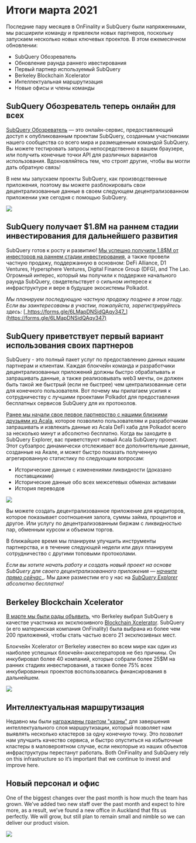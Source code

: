 # Итоги марта 2021

Последние пару месяцев в OnFinality и SubQuery были напряженными, мы расширили команду и привлекли новых партнеров, поскольку запускаем несколько новых ключевых проектов. В этом ежемесячном обновлении:

- SubQuery Обозреватель
- Обновление раунда раннего ивестирования
- Первый партнер используемый SubQuery
- Berkeley Blockchain Xcelerator
- Интеллектуальная маршрутизация
- Новые офисы и члены команды

## SubQuery Обозреватель теперь онлайн для всех

[SubQuery Обозреватель](https://explorer.subquery.network/) — это онлайн-сервис, предоставляющий доступ к опубликованным проектам SubQuery, созданным участниками нашего сообщества со всего мира и размещенным командой SubQuery. Вы можете тестировать запросы непосредственно в вашем браузере, или получить конечные точки API для различных вариантов использования. Вдохновляйтесь тем, что строят другие, чтобы вы могли дать обратную связь!

В нем мы запускаем проекты SubQuery, как производственные приложения, поэтому вы можете разблокировать свои децентрализованные данные в своем следующем децентрализованном приложении уже сегодня с помощью SubQuery.

![](https://miro.medium.com/max/1400/1*GE-Y6XKNOkj_MKY4ZuM5oQ.png)

## **SubQuery получает $1.8M на раннем стадии инвестирования для дальнейшего развития**

SubQuery готов к росту и развитию! [Мы успешно получили 1.8$M от инвесторов на раннем стадии инвестирования](../blogs/20210312-SubQuery-Raises-%241.8M-Seed-Round-for-Future-Expansion.md), а также провели частную продажу, поддержанную в основном: DeFi Alliance, D1 Ventures, Hypersphere Ventures, Digital Finance Group (DFG), and The Lao. Огромный интерес, который мы получили к поддержке начального раунда SubQuery, свидетельствует о сильном интересе к инфраструктуре и вере в будущее экосистемы Polkadot.

_Мы планируем последующую частную продажу позднее в этом году. Если вы заинтересованы в участии, пожалуйста, зарегистрируйтесь здесь:_ [_https://forms.gle/6LMapDNSidQAqy347_](https://forms.gle/6LMapDNSidQAqy347)

## **SubQuery приветствует первый вариант использования своих партнеров**

SubQuery - это полный пакет услуг по предоставлению данных нашим партнерам и клиентам. Каждая блокчейн команда и разработчики децентрализованных приложений должны быстро обрабатывать и запрашивать данные, а также реализовывать web3 мечты, он должен быть такой же быстрый (если не быстрее) чем централизованные сети для конечного пользователя. Вот почему мы прилагаем усилия к сотрудничеству с лучшими проектами Polkadot для предоставления бесплатных сервисов SubQuery для их протоколов.

[Ранее мы начали свое первое партнерство с нашими близкими друзьями из Acala](../customer_announcements/20210316-SubQuery-Integrates-Acala-to-Aggregate-and-Serve-DeFi-Data-to-Polkadot-and-Kusama-Builders.md), которое позволило пользователям и разработчикам запрашивать и извлекать данные из Acala DeFi хаба для Polkadot всего за несколько минут и абсолютно бесплатно. Когда вы заходите в SubQuery Explorer, вас приветствуют новый Acala SubQuery проект. Этот субзапрос динамически отслеживает все дополнительные данные, созданные на Акале, и может быстро показать полученную агрегированную статистику по следующим вопросам:

- Исторические данные с изменениями ликвидности (доказано поставщиками)
- Исторические данные обо всех межсетевых обменах активами
- История переводов

![](https://miro.medium.com/max/1400/0*LOig1jNfPTuVk73D)

Вы можете создать децентрализованное приложение для кредиторов, которое показывает соотношения залога, суммы займа, процентов и другое. Или услугу по децентрализованным биржам с ликвидностью пар, обменным курсом и объемом торгов.

В ближайшее время мы планируем улучшить инструменты партнерства, и в течение следующей недели или двух планируем сотрудничество с другими топовыми протоколами.

_Если вы хотите начать работу и создать новый проект на основе SubQuery для своего децентрализованного приложения —_ [_начните прямо сейчас_](https://doc.subquery.network/quickstart.html)_. Мы даже разместим его у нас на [_SubQuery Explorer_](../blogs/20210305-Announcing-the-SubQuery-Explorer.md) _абсолютно бесплатно!_

## **Berkeley Blockchain Xcelerator**

[В марте мы были рады объявить](../blogs/20210523-SubQuery-Joins-Berkeleys-Blockchain-Xcelerator.md), что Berkeley выбрал SubQuery в качестве участника их эксклюзивного [Blockchain Xcelerator](https://www.xcelerator.berkeley.edu/). SubQuery (и его материнская компания OnFinality) была выбрана из более чем 200 приложений, чтобы стать частью всего 21 эксклюзивных мест.

Блокчейн Xcelerator от Berkeley известен во всем мире как один из наиболее успешных блокчейн-аккселераторов не без причины. Он инкубировал более 40 компаний, которые собрали более 25$M на ранних стадиях инвестирования, а также более 75% всех инкубированных проектов воспользовались финансирования в дальнейшем.

![](https://miro.medium.com/max/1400/0*t-_mRJaTnGDQO-VI)

## **Интеллектуальная маршрутизация**

Недавно мы были [награждены грантом "казны"](https://kusama.polkassembly.io/treasury/72) для завершения интеллектуального слоя маршрутизации, который позволяет нам выявлять несколько кластеров за одну конечную точку. Это позволит нам улучшить качество сервиса, и быстро опуститься на избыточные кластеры в маловероятном случае, если некоторые из наших объектов инфраструктуры перестанут работать. Both OnFinality and SubQuery rely on this infrastructure so it’s important that we continue to invest and improve here.

## **Новый персонал и офис**

One of the biggest changes over the past month is how much the team has grown. We’ve added two new staff over the past month and expect to hire more, as a result, we’ve found a new office in Auckland that fits us perfectly. We will grow, but still plan to remain small and nimble so we can deliver our product vision.

![](https://miro.medium.com/max/1400/1*cJZxerXHfgVGu4-7h2xw4Q.jpeg)
